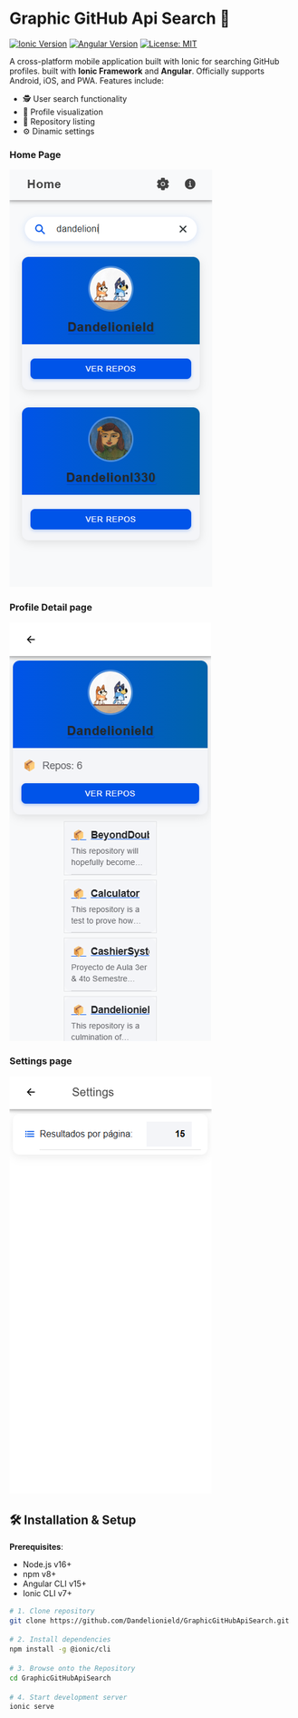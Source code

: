 # Graphic GitHub Api Search 🚀

[![Ionic Version](https://img.shields.io/badge/Ionic-7.1-blue.svg)](https://ionicframework.com/)
[![Angular Version](https://img.shields.io/badge/Angular-16.2-red.svg)](https://angular.io/)
[![License: MIT](https://img.shields.io/badge/License-MIT-yellow.svg)](https://opensource.org/licenses/MIT)

A cross-platform mobile application built with Ionic for searching GitHub profiles. built with **Ionic Framework** and **Angular**. Officially supports Android, iOS, and PWA. Features include:

- 🕵️ User search functionality
- 👤 Profile visualization
- 📂 Repository listing
- ⚙️ Dinamic settings

### Home Page

![Screenshot - Home](src/assets/screenshots/home.png)

### Profile Detail page

![Screenshot - Profile Details](src/assets/screenshots/profile-detail.png)

### Settings page

![Screenshot - Settings](src/assets/screenshots/settings.png)

## 🛠 Installation & Setup

**Prerequisites**:  
- Node.js v16+
- npm v8+
- Angular CLI v15+
- Ionic CLI v7+

```bash
# 1. Clone repository
git clone https://github.com/Dandelionield/GraphicGitHubApiSearch.git

# 2. Install dependencies
npm install -g @ionic/cli

# 3. Browse onto the Repository
cd GraphicGitHubApiSearch

# 4. Start development server
ionic serve
